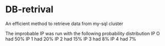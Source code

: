 # DB-retrival
An efficient method to retrieve data from my-sql cluster

The improbable IP was run with the following probability distribution 
IP O had 50%
IP 1 had 20%
IP 2 had 15%
IP 3 had 8%
IP 4 had 7%